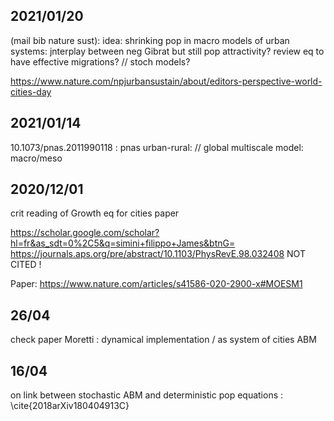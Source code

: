 


## 2021/01/20

(mail bib nature sust):
idea: shrinking pop in macro models of urban systems: jnterplay between neg Gibrat but still pop attractivity? review eq to have effective migrations? // stoch models?

https://www.nature.com/npjurbansustain/about/editors-perspective-world-cities-day



## 2021/01/14

10.1073/pnas.2011990118 : pnas urban-rural: // global multiscale model: macro/meso

## 2020/12/01

crit reading of Growth eq for cities paper

https://scholar.google.com/scholar?hl=fr&as_sdt=0%2C5&q=simini+filippo+James&btnG=
https://journals.aps.org/pre/abstract/10.1103/PhysRevE.98.032408 NOT CITED !

Paper: https://www.nature.com/articles/s41586-020-2900-x#MOESM1


## 26/04

check paper Moretti : dynamical implementation / as system of cities ABM


## 16/04

on link between stochastic ABM and deterministic pop equations : \cite{2018arXiv180404913C}


